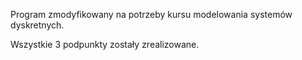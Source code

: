 Program zmodyfikowany na potrzeby kursu modelowania systemów dyskretnych.

Wszystkie 3 podpunkty zostały zrealizowane.
